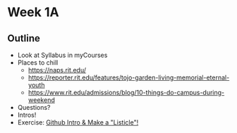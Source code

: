 # Week 1A

## Outline
- Look at Syllabus in myCourses
- Places to chill
  - https://naps.rit.edu/
  - https://reporter.rit.edu/features/tojo-garden-living-memorial-eternal-youth
  - https://www.rit.edu/admissions/blog/10-things-do-campus-during-weekend
- Questions?
- Intros!
- Exercise: [Github Intro & Make a "Listicle"!](../exercises/github-intro.md)
